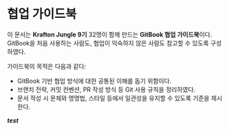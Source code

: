 # 협업 가이드북

이 문서는 **Krafton Jungle 9기** 32명이 함께 만드는 **GitBook 협업 가이드북**이다.
GitBook을 처음 사용하는 사람도, 협업이 익숙하지 않은 사람도 참고할 수 있도록 구성하였다.

가이드북의 목적은 다음과 같다:

- GitBook 기반 협업 방식에 대한 공통된 이해를 돕기 위함이다.
- 브랜치 전략, 커밋 컨벤션, PR 작성 방식 등 Git 사용 규칙을 정리하였다.
- 문서 작성 시 문체와 명명법, 스타일 등에서 일관성을 유지할 수 있도록 기준을 제시한다.

***test***